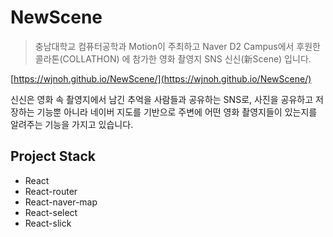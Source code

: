# NewScene

> 충남대학교 컴퓨터공학과 Motion이 주최하고 Naver D2 Campus에서 후원한 콜라톤(COLLATHON) 에 참가한 영화 촬영지 SNS 신신(新Scene) 입니다.

[https://wjnoh.github.io/NewScene/](https://wjnoh.github.io/NewScene/)

신신은 영화 속 촬영지에서 남긴 추억을 사람들과 공유하는 SNS로, 사진을 공유하고 저장하는 기능뿐 아니라 네이버 지도를 기반으로 주변에 어떤 영화 촬영지들이 있는지를 알려주는 기능을 가지고 있습니다.

## Project Stack

- React
- React-router
- React-naver-map
- React-select
- React-slick
